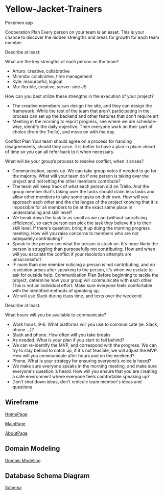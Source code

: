 # Yellow-Jacket-Trainers
Pokemon app


Cooperation Plan
Every person on your team is an asset. This is your chance to discover the hidden strengths and areas for growth for each team member.

Describe at least:

What are the key strengths of each person on the team?
- Arturo: creative, collabrative
- Miranda: colabrative, time management
- Kyle: resourceful, logical
- Mo: flexible, creative, server-side JS

How can you best utilize these strengths in the execution of your project?
- The creative memebers can design t he site, and they can design the framework. While the rest of the team that aren't participating in the process can set up the backend and other features that don't require art
- Meeting in the morning to report progress, see where we are schedule-wise, identify the daily objective. Then everyone work on their part of choice (from the Trello), and move on with the day. 

Conflict Plan
Your team should agree on a process for handing disagreements, should they arise. It is better to have a plan in place ahead of time so you can all refer back to it when necessary.

What will be your group’s process to resolve conflict, when it arises?
- Communication, speak up. We can take group votes if needed to go for the majority. 
What will your team do if one person is taking over the project and not letting the other members contribute?
- The team will keep track of what each person did on Trello. And the group member that's taking over the tasks should claim less tasks and allow other members to take some tasks on their own.
How will you approach each other and the challenges of the project knowing that it is impossible for all members to be at the exact same place in understanding and skill level?
- We break down the task to as small as we can (without sacraficing efficiency), so each person can pick the task they believe it's to their skill level. If there's question, bring it up duing the morning progress meeting.
How will you raise concerns to members who are not adequately contributing?
- Speak to the person see what the person is stuck on. It's more likely the person is struggling than purposefully not contributing.
How and when will you escalate the conflict if your resolution attempts are unsuccessful? 
- IF more than one member noticing a person is not contributing, and no resolution arises after speaking to the person, it's when we esclate to ask for outside help. 
Communication Plan
Before beginning to tackle the project, determine how your group will communicate with each other. This is not an individual effort. Make sure everyone feels comfortable with the identified methods of speaking up.
- We will use Slack during class time, and texts over the weekend.

Describe at least:

What hours will you be available to communicate?
- Work hours, 9-6.
What platforms will you use to communicate (ie. Slack, phone …)?
- Slack and phone. 
How often will you take breaks
- As needed. 
What is your plan if you start to fall behind?
- We can re-identify the MVP, and correspond with the progress. We can try to stay behind to catch up, if it's not feasible, we will adjust the MVP. 
How will you communicate after hours and on the weekend?
- Phone. 
What is your strategy for ensuring everyone’s voice is heard?
- We make sure everyone speaks in the morning meeting, and make sure everyone's question is heard. 
How will you ensure that you are creating a safe environment where everyone feels comfortable speaking up?
- Don't shot down ideas, don't redicule team member's ideas and questions


## Wireframe

[HomePage](/images/Home.png)

[MainPage](/images/Main.png)

[AboutPage](/images/About.png)

## Domain Modeling

[Domain Modeling](/images/Domain%20Modeling.png)

## Database Schema Diagram

[Schema](/images/Schema.png)